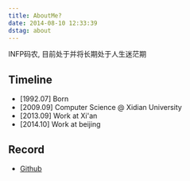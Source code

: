 ```yaml
---
title: AboutMe?
date: 2014-08-10 12:33:39
dstag: about
---
```


INFP码农, 目前处于并将长期处于人生迷茫期

## Timeline

+ [1992.07] Born
+ [2009.09] Computer Science @ Xidian University 
+ [2013.09] Work at Xi'an
+ [2014.10] Work at beijing



## Record

+ [Github](https://github.com/superalsrk)

